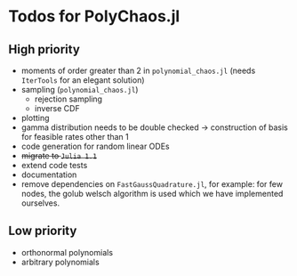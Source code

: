 # Todos for PolyChaos.jl

## High priority
  - moments of order greater than 2 in `polynomial_chaos.jl` (needs `IterTools` for an elegant solution)
  - sampling (`polynomial_chaos.jl`)
    - rejection sampling
    - inverse CDF
  - plotting
  - gamma distribution needs to be double checked → construction of basis for feasible rates other than 1
  - code generation for random linear ODEs
  - ~~migrate to `Julia 1.1`~~
  - extend code tests
  - documentation
  - remove dependencies on `FastGaussQuadrature.jl`, for example: for few nodes, the golub welsch algorithm is used which we have implemented ourselves.

## Low priority
  - orthonormal polynomials
  - arbitrary polynomials
